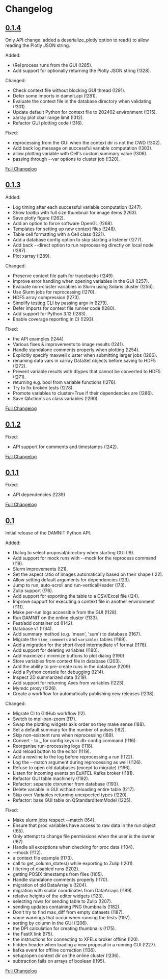 # Changelog

## [0.1.4]

Only API change: added a deserialize_plotly option to read() to allow reading the Plotly JSON string.

Added:

- (Re)process runs from the GUI (!285).
- Add support for optionally returning the Plotly JSON string (!328).

Changed:

- Check context file without blocking GUI thread (!291).
- Defer some imports in damnit.api (!281).
- Evaluate the context file in the database directory when validating (!301).
- Update default Python for context file to 202402 environment (!315).
- xarray plot cbar range limit (!312).
- Refactor GUI plotting code (!316).

Fixed:

- reprocessing from the GUI when the context dir is not the CWD (!302).
- Add back log message on successful variable computation (!303).
- allow plotting variable with Cell's custom summary value (!306).
- passing through --var options to cluster job (!320).

[Full Changelog](https://github.com/European-XFEL/DAMNIT/compare/0.1.3...0.1.4)

## [0.1.3]

Added:

- Log timing after each successful variable computation (!247).
- Show tooltip with full size thumbnail for image items (!263).
- Save plotly figure (!262).
- Add an option to force software OpenGL (!268).
- Templates for setting up new context files (!248).
- Table cell formatting with a Cell class (!221).
- Add a database config option to skip starting a listener (!277).
- Add back --direct option to run reprocessing directly on local node (!287).
- Plot xarray (!289).

Changed:

- Preserve context file path for tracebacks (!249).
- Improve error handling when opening variables in the GUI (!257).
- Evaluate non-cluster variables in Slurm using Solaris cluster (!256).
- Use Slurm jobs for reprocessing (!270).
- HDF5 array compression (!273).
- Simplify testing CLI by passing argv in (!279).
- Defer imports for context file runner code (!280).
- Add support for Python 3.12 (!283).
- Enable coverage reporting in CI (!293).

Fixed:

- the API examples (!244)
- Various fixes & improvements to image results (!241).
- Handle standalone comments properly when plotting (!254).
- Explicitly specify maxwell cluster when submitting larger jobs (!266).
- renaming data vars in xarray DataSet objects before saving to HDF5 (!272).
- Prevent variable results with dtypes that cannot be converted to HDF5 (!271).
- returning e.g. bool from variable functions (!276).
- Try to fix broken tests (!278).
- Promote variables to cluster=True if their dependencies are (!286).
- Save QAction's as class variables (!290).

[Full Changelog](https://github.com/European-XFEL/DAMNIT/compare/0.1.2...0.1.3)

## [0.1.2]

Fixed:

- API support for comments and timestamps (!242).

[Full Changelog](https://github.com/European-XFEL/DAMNIT/compare/0.1.1...0.1.2)

## [0.1.1]

Fixed:

- API dependencies (!239)

[Full Changelog](https://github.com/European-XFEL/DAMNIT/compare/0.1...0.1.1)

## [0.1]

Initial release of the DAMNIT Python API.

Added:

- Dialog to select proposal/directory when starting GUI (!9).
- Add support for mock runs with --mock for the reprocess command (!19).
- Slurm improvements (!21).
- Set the aspect ratio of images automatically based on their shape (!22).
- Allow setting default arguments for dependencies (!23).
- Jump to run, auto-scroll and run-verticalHeader (!73).
- Zulip support (!76).
- Add support for exporting the table to a CSV/Excel file (!24).
- Improve support for executing a context file in another environment (!111).
- Make per-run logs accessible from the GUI (!128).
- Run DAMNIT on the online cluster (!133).
- Feat/add container cd (!142).
- Database v1 (!134).
- Add summary method (e.g. 'mean', 'sum') to database (!167).
- Migrate the `time_comments` and `variables` tables (!169).
- Add a migration for the short-lived intermediate v1 format (!176).
- Add support for deleting variables (!180).
- Add maximize / minimize buttons to plot dialog (!190).
- Store variables from context file in database (!203).
- Add the ability to pre-create runs in the database (!209).
- Add a Python console for debugging (!214).
- Inspect 2D summarized data (!219).
- Add support for returning Axes from variables (!223).
- Mymdc proxy (!226).
- Create a workflow for automatically publishing new releases (!238).

Changed:

- Migrate CI to GitHub workflow (!2).
- Switch to mpl-pan-zoom (!17).
- Swap the plotting widgets axis order so they make sense (!88).
- Set a default summary for the number of pulses (!82).
- Skip non-existent runs when reprocessing (!89).
- Convert - to _ for config keys in db-config command (!116).
- Reorganise run-processing logs (!118).
- Add reload button to the editor (!119).
- Add a newline to the log before reprocessing a run (!122).
- Log the --match argument during reprocessing as well (!126).
- Refuse to open old databases (except to migrate) (!166).
- Listen for incoming events on EuXFEL Kafka broker (!181).
- Refactor GUI table machinery (!192).
- Refactor: separate ctxrunner from database (!193).
- Delete variable in GUI without reloading entire table (!217).
- Skip over Variables returning unexpected types (!220).
- Refactor: base GUI table on QStandardItemModel (!225).

Fixed:

- Make slurm jobs respect --match (!64).
- Ensure that proc variables have access to raw data in the run object (!65).
- Only attempt to change file permissions when the user is the owner (!67).
- Handle all exceptions when checking for proc data (!104).
- --mock (!112).
- a context file example (!173).
- call to get_column_states() while exporting to Zulip (!201).
- filtering of disabled runs (!202).
- getting POSIX timestamps from files (!105).
- Handle standalone comments properly (!170).
- migration of old DataArray's (!204).
- migration with scalar coordinates from DataArrays (!189).
- relative heights of the editor widgets (!123).
- selecting rows for sending table to Zulip (!207).
- sending updates containing PNG thumbnails (!182).
- Don't try to find max_diff from empty datasets (!187).
- some warnings that occur when running the tests (!197).
- sorting by column in the GUI (!206).
- the DPI calculation for creating thumbnails (!175).
- the FastX link (!75).
- the instructions for connecting to XFELs broker offline (!20).
- hidden header when loading a new proposal in a running GUI (!227).
- kafka event for offline correction (!136).
- setup/open context dir on the online cluster (!236).
- subtraction fails on arrays of boolean (!195).

[Full Changelog](https://github.com/European-XFEL/DAMNIT/commits/0.1)


[0.1.4]: https://github.com/European-XFEL/DAMNIT/releases/tag/0.1.4
[0.1.3]: https://github.com/European-XFEL/DAMNIT/releases/tag/0.1.3
[0.1.2]: https://github.com/European-XFEL/DAMNIT/releases/tag/0.1.2
[0.1.1]: https://github.com/European-XFEL/DAMNIT/releases/tag/0.1.1
[0.1]: https://github.com/European-XFEL/DAMNIT/releases/tag/0.1
